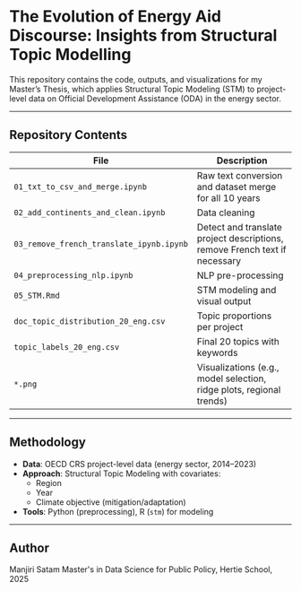 # The Evolution of Energy Aid Discourse: Insights from Structural Topic Modelling

This repository contains the code, outputs, and visualizations for my Master’s Thesis, which applies Structural Topic Modeling (STM) to project-level data on Official Development Assistance (ODA) in the energy sector.

---

## Repository Contents

| File | Description |
|------|-------------|
| `01_txt_to_csv_and_merge.ipynb` | Raw text conversion and dataset merge for all 10 years |
| `02_add_continents_and_clean.ipynb` | Data cleaning |
| `03_remove_french_translate_ipynb.ipynb` | Detect and translate project descriptions, remove French text if necessary |
| `04_preprocessing_nlp.ipynb` | NLP pre-processing |
| `05_STM.Rmd` | STM modeling and visual output |
| `doc_topic_distribution_20_eng.csv` | Topic proportions per project |
| `topic_labels_20_eng.csv` | Final 20 topics with keywords |
| `*.png` | Visualizations (e.g., model selection, ridge plots, regional trends) |

---

## Methodology

- **Data**: OECD CRS project-level data (energy sector, 2014–2023)
- **Approach**: Structural Topic Modeling with covariates:
  - Region
  - Year
  - Climate objective (mitigation/adaptation)
- **Tools**: Python (preprocessing), R (`stm`) for modeling

---

## Author
Manjiri Satam
Master's in Data Science for Public Policy, Hertie School, 2025

